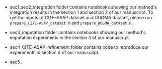 * sec1_sec2_integration folder contains notebooks showing our method's integration results in the section 1 and section 2 of our manuscript. 
To get the inputs of CITE-ASAP dataset and DOGMA dataset, please run `prepare_CITE-ASAP_dataset.R` and `prepare_DOGMA_dataset.R`. 

* sec3_imputation folder contains notebooks showing our method's imputation experiments in the section 3 of our manuscript. 
* sec4_CITE-ASAP_refinement folder contains code to reproduce our experiments in section 4 of our manuscript. 
* sec5_

